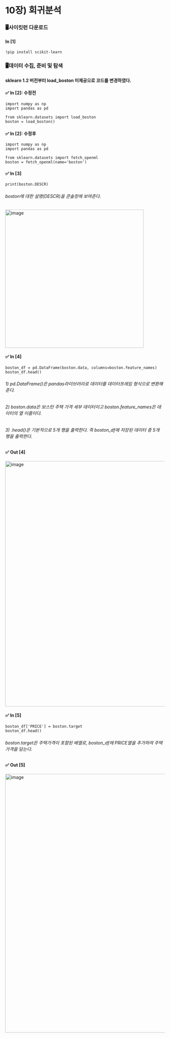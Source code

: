 # 10장) 회귀분석
### 🖥️사이킷런 다운로드
#### In [1]
    !pip install scikit-learn
    
### 🖥️데이터 수집, 준비 및 탐색
#### sklearn 1.2 버전부터 load_boston 미제공으로 코드를 변경하였다.

#### ✅ In [2]: 수정전
    import numpy as np
    import pandas as pd
    
    from sklearn.datasets import load_boston 
    boston = load_boston()
#### ✅ In [2]: 수정후
    import numpy as np
    import pandas as pd
    
    from sklearn.datasets import fetch_openml
    boston = fetch_openml(name='boston')

#### ✅ In [3]
    print(boston.DESCR)
###### boston에 대한 설명(DESCR)을 콘솔창에 보여준다.
<img width="437" alt="image" src="https://github.com/LeeSomgyul/Assignment_Bigdata/assets/140570847/0c897265-edc6-4bab-9437-83e252d03a79">

#### ✅ In [4]
    boston_df = pd.DataFrame(boston.data, columns=boston.feature_names)
    boston_df.head()
###### 1) pd.DataFrame()은 pandas라이브러리로 데이터를 데이터프레임 형식으로 변환해준다.
###### 2) boston.data은 보스턴 주택 가격 세부 데이터이고 boston.feature_names은 데이터의 열 이름이다.
###### 3) .head()은 기본적으로 5개 행을 출력한다. 즉 boston_df에 저장된 데이터 중 5개 행을 출력한다.

#### ✅ Out [4]
<img width="776" alt="image" src="https://github.com/LeeSomgyul/Assignment_Bigdata/assets/140570847/292051ba-ac32-4bd6-8a5b-c8717b189651">

#### ✅ In [5]
    boston_df['PRICE'] = boston.target
    boston_df.head()
###### boston.target은 주택가격이 포함된 배열로, boston_df에 PRICE열을 추가하여 주택가격을 담는다.

#### ✅ Out [5]
<img width="818" alt="image" src="https://github.com/LeeSomgyul/Assignment_Bigdata/assets/140570847/008b6cce-7dd6-40d1-9722-6e2b55dd1643">

    

